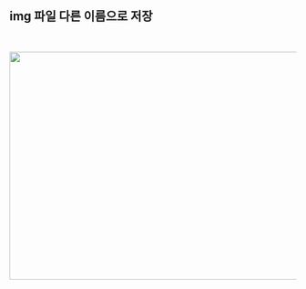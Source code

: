 ## img 파일 다른 이름으로 저장

<br/>

<p align = "center">
<img src= "https://user-images.githubusercontent.com/93025344/177231000-12912eeb-7aa0-4d88-853a-36a0e68dfbc8.png" width="800" height="400"/>
</p>
